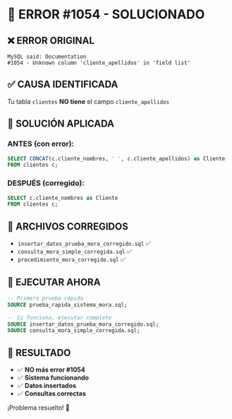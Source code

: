 # 🚨 ERROR #1054 - SOLUCIONADO

## ❌ ERROR ORIGINAL
```
MySQL said: Documentation
#1054 - Unknown column 'cliente_apellidos' in 'field list'
```

## ✅ CAUSA IDENTIFICADA
Tu tabla `clientes` **NO tiene** el campo `cliente_apellidos`

## 🔧 SOLUCIÓN APLICADA

### **ANTES (con error):**
```sql
SELECT CONCAT(c.cliente_nombres, ' ', c.cliente_apellidos) as Cliente
FROM clientes c;
```

### **DESPUÉS (corregido):**
```sql
SELECT c.cliente_nombres as Cliente
FROM clientes c;
```

## 📁 ARCHIVOS CORREGIDOS

- `insertar_datos_prueba_mora_corregido.sql` ✅
- `consulta_mora_simple_corregida.sql` ✅
- `procedimiento_mora_corregido.sql` ✅

## 🚀 EJECUTAR AHORA

```sql
-- Primero prueba rápida
SOURCE prueba_rapida_sistema_mora.sql;

-- Si funciona, ejecutar completo
SOURCE insertar_datos_prueba_mora_corregido.sql;
SOURCE consulta_mora_simple_corregida.sql;
```

## 🎯 RESULTADO

- ✅ **NO más error #1054**
- ✅ **Sistema funcionando**
- ✅ **Datos insertados**
- ✅ **Consultas correctas**

¡Problema resuelto! 🎉 